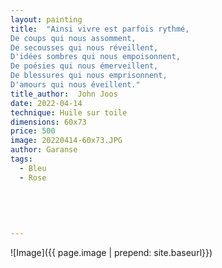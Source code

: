 ```yaml
---
layout: painting
title:  "Ainsi vivre est parfois rythmé,
De coups qui nous assomment,
De secousses qui nous réveillent,
D'idées sombres qui nous empoisonnent,
De poésies qui nous émerveillent,
De blessures qui nous emprisonnent,
D'amours qui nous éveillent."
title_author:  John Joos  
date: 2022-04-14
technique: Huile sur toile
dimensions: 60x73  
price: 500
image: 20220414-60x73.JPG
author: Garanse
tags:
  - Bleu
  - Rose
  
 
  
  
  
---
```

![Image]({{ page.image | prepend: site.baseurl}})

